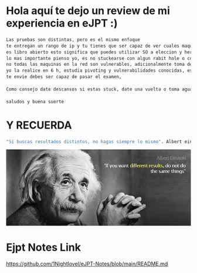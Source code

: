 # Hola aquí te dejo un review de mi experiencia en eJPT :)

```bash
Las pruebas son distintas, pero es el mismo enfoque
te entregan un rango de ip y tu tienes que ser capaz de ver cuales maquinas en la red son vulnerables,
es libro abierto esto significa que puedes utilizar SO a eleccion y herramientas a tu eleccion,
lo mas importante pienso yo, es no stuckearse con algun rabit hole o con alguna maquina y probar otra cosa,
no todas las maquinas en la red son vulnerables, adicionalmente toma descansos en la prueba, te dan 3 dias, 
yo la realice en 6 h, estudia pivoting y vulnerabilidades conocidas, estudiando cada una de las cosas que 
te envie debes ser capaz de pasar el examen,

Como consejo date descansos si estas stuck, date una vuelta o toma agua.

saludos y buena suerte
```



# Y RECUERDA

```bash
"Si buscas resultados distintos, no hagas siempre lo mismo". Albert einstein.
```

![](albert.jpg)

# Ejpt Notes Link


https://github.com/1Nightlovel/eJPT-Notes/blob/main/README.md

